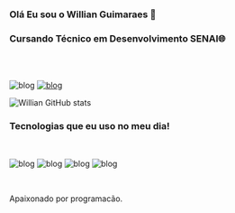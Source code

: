 ### Olá Eu sou o Willian Guimaraes 👋

### Cursando Técnico em Desenvolvimento SENAI🌐
<br>
<br>

![blog](https://img.shields.io/badge/Visual_Studio-5C2D91?style=for-the-badge&logo=visual%20studio&logoColor=white)
[![blog](https://img.shields.io/badge/Instagram-E4405F?style=for-the-badge&logo=instagram&logoColor=white)](https://www.instagram.com/williansilva_078/)

![Willian GitHub stats](https://github-readme-stats.vercel.app/api?username=willian-silva01&show_icons=true&theme=dracula)

### Tecnologias que eu uso no meu dia!
<br>

<div>

![blog](https://img.shields.io/badge/PHP-777BB4?style=for-the-badge&logo=php&logoColor=white)
![blog](https://img.shields.io/badge/MySQL-005C84?style=for-the-badge&logo=mysql&logoColor=white)
![blog](https://img.shields.io/badge/HTML5-E34F26?style=for-the-badge&logo=html5&logoColor=white)
![blog](https://img.shields.io/badge/CSS3-1572B6?style=for-the-badge&logo=css3&logoColor=white)


</div><br>


Apaixonado por programacão.
